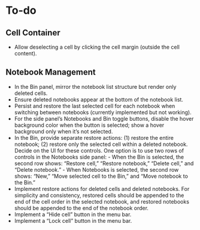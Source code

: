 # To-do

## Cell Container
- Allow deselecting a cell by clicking the cell margin (outside the cell content).

## Notebook Management
- In the Bin panel, mirror the notebook list structure but render only deleted cells.
- Ensure deleted notebooks appear at the bottom of the notebook list.
- Persist and restore the last selected cell for each notebook when switching between notebooks (currently implemented but not working).
- For the side panel’s Notebooks and Bin toggle buttons, disable the hover background color when the button is selected; show a hover background only when it’s not selected.
- In the Bin, provide separate restore actions: (1) restore the entire notebook; (2) restore only the selected cell within a deleted notebook. Decide on the UI for these controls. One option is to use two rows of controls in the Notebooks side panel:
		- When the Bin is selected, the second row shows: “Restore cell,” “Restore notebook,” “Delete cell,” and “Delete notebook.”
		- When Notebooks is selected, the second row shows: “New,” “Move selected cell to the Bin,” and “Move notebook to the Bin.”
- Implement restore actions for deleted cells and deleted notebooks. For simplicity and consistency, restored cells should be appended to the end of the cell order in the selected notebook, and restored notebooks should be appended to the end of the notebook order.
- Implement a “Hide cell” button in the menu bar.
- Implement a “Lock cell” button in the menu bar.